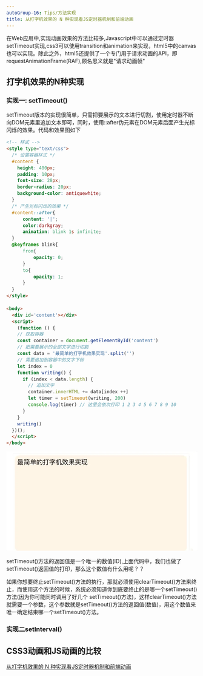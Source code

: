 ```yaml
---
autoGroup-16: Tips/方法实现
title: 从打字机效果的 N 种实现看JS定时器机制和前端动画
---
```

在Web应用中,实现动画效果的方法比较多,Javascript中可以通过定时器setTimeout实现,css3可以使用transition和animation来实现，html5中的canvas也可以实现。除此之外，html5还提供了一个专门用于请求动画的API，即requestAnimationFrame(RAF),顾名思义就是"请求动画帧"

## 打字机效果的N种实现
### 实现一: setTimeout()
setTimeout版本的实现很简单，只需把要展示的文本进行切割，使用定时器不断向DOM元素里追加文本即可，同时，使用::after伪元素在DOM元素后面产生光标闪烁的效果。代码和效果图如下
```html
<!-- 样式 -->
<style type="text/css">
  /* 设置容器样式 */
  #content {
    height: 400px;
    padding: 10px;
    font-size: 28px;
    border-radius: 20px;
    background-color: antiquewhite;
  }
  /* 产生光标闪烁的效果 */
  #content::after{
      content: '|';
      color:darkgray;
      animation: blink 1s infinite;
  }
  @keyframes blink{
      from{
          opacity: 0;
      }
      to{
          opacity: 1;
      }
  }
</style>

<body>
  <div id='content'></div>
  <script>
    (function () {
    // 获取容器
    const container = document.getElementById('content')
    // 把需要展示的全部文字进行切割
    const data = '最简单的打字机效果实现'.split('')
    // 需要追加到容器中的文字下标
    let index = 0
    function writing() {
      if (index < data.length) {
        // 追加文字
        container.innerHTML += data[index ++]
        let timer = setTimeout(writing, 200)
        console.log(timer) // 这里会依次打印 1 2 3 4 5 6 7 8 9 10
      }
    }
    writing()
  })();
  </script>
</body>
```
![打字机效果](./images/467604942-78a6ecf46ccfab5a.jpg)

setTimeout()方法的返回值是一个唯一的数值(ID),上面代码中，我们也做了setTimeout()返回值的打印，那么这个数值有什么用呢？？

如果你想要终止setTimeout()方法的执行，那就必须使用clearTimeout()方法来终止，而使用这个方法的时候，系统必须知道你到底要终止的是哪一个setTimeout()方法(因为你可能同时调用了好几个 setTimeout()方法)，这样clearTimeout()方法就需要一个参数，这个参数就是setTimeout()方法的返回值(数值)，用这个数值来唯一确定结束哪一个setTimeout()方法。

### 实现二setInterval()

## CSS3动画和JS动画的比较


[从打字机效果的 N 种实现看JS定时器机制和前端动画](https://segmentfault.com/a/1190000038915675)